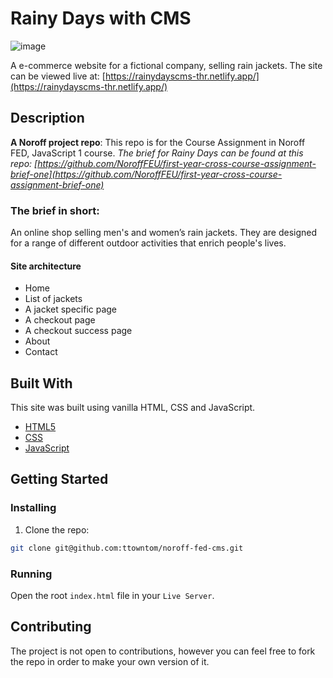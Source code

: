 # Rainy Days with CMS

![image](https://i.postimg.cc/1zt8S31b/Home-Rainy-Days.png)

A e-commerce website for a fictional company, selling rain jackets.
The site can be viewed live at: [https://rainydayscms-thr.netlify.app/](https://rainydayscms-thr.netlify.app/)

## Description

**A Noroff project repo**: This repo is for the Course Assignment in Noroff FED, JavaScript 1 course.
*The brief for Rainy Days can be found at this repo: [https://github.com/NoroffFEU/first-year-cross-course-assignment-brief-one](https://github.com/NoroffFEU/first-year-cross-course-assignment-brief-one)*

### **The brief in short**:
An online shop selling men's and women’s rain jackets. They are designed for a range of different outdoor activities that enrich people's lives.

#### Site architecture

- Home
- List of jackets
- A jacket specific page
- A checkout page
- A checkout success page
- About
- Contact

## Built With

This site was built using vanilla HTML, CSS and JavaScript.

- [HTML5](https://developer.mozilla.org/en-US/docs/Glossary/HTML5)
- [CSS](https://developer.mozilla.org/en-US/docs/Web/CSS)
- [JavaScript](https://developer.mozilla.org/en-US/docs/Web/JavaScript)

## Getting Started

### Installing

1. Clone the repo:

```bash
git clone git@github.com:ttowntom/noroff-fed-cms.git
```

### Running

Open the root `index.html` file in your `Live Server`.

## Contributing

The project is not open to contributions, however you can feel free to fork the repo in order to make your own version of it.
